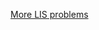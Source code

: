 [More LIS problems](https://github.com/MAZHARMIK/Interview_DS_Algo/tree/master/DP/LIS%20%26%20Variants)